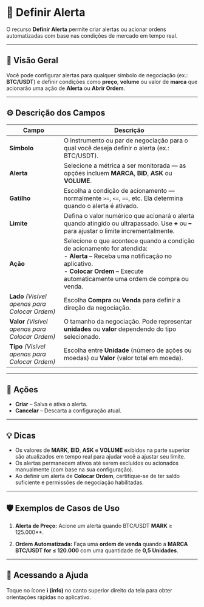 # 🔔 Definir Alerta

O recurso **Definir Alerta** permite criar alertas ou acionar ordens automatizadas com base nas condições de mercado em tempo real.

---

## 🧭 Visão Geral

Você pode configurar alertas para qualquer símbolo de negociação (ex.: **BTC/USDT**) e definir condições como **preço**, **volume** ou valor de **marca** que acionarão uma ação de **Alerta** ou **Abrir Ordem**.

---

## ⚙️ Descrição dos Campos

| **Campo** | **Descrição** |
|------------|-----------------|
| **Símbolo** | O instrumento ou par de negociação para o qual você deseja definir o alerta (ex.: BTC/USDT). |
| **Alerta** | Selecione a métrica a ser monitorada — as opções incluem **MARCA**, **BID**, **ASK** ou **VOLUME**. |
| **Gatilho** | Escolha a condição de acionamento — normalmente `>=`, `<=`, `==`, etc. Ela determina quando o alerta é ativado. |
| **Limite** | Defina o valor numérico que acionará o alerta quando atingido ou ultrapassado. Use **+** ou **–** para ajustar o limite incrementalmente. |
| **Ação** | Selecione o que acontece quando a condição de acionamento for atendida:<br> - **Alerta** – Receba uma notificação no aplicativo.<br> - **Colocar Ordem** – Execute automaticamente uma ordem de compra ou venda. |
| **Lado** *(Visível apenas para Colocar Ordem)* | Escolha **Compra** ou **Venda** para definir a direção da negociação. |
| **Valor** *(Visível apenas para Colocar Ordem)* | O tamanho da negociação. Pode representar **unidades** ou **valor** dependendo do tipo selecionado. |
| **Tipo** *(Visível apenas para Colocar Ordem)* | Escolha entre **Unidade** (número de ações ou moedas) ou **Valor** (valor total em moeda). |

---

## 🧩 Ações

- **Criar** – Salva e ativa o alerta.
- **Cancelar** – Descarta a configuração atual.

---

## 💡 Dicas

- Os valores de **MARK**, **BID**, **ASK** e **VOLUME** exibidos na parte superior são atualizados em tempo real para ajudar você a ajustar seu limite.
- Os alertas permanecem ativos até serem excluídos ou acionados manualmente (com base na sua configuração).
- Ao definir um alerta de **Colocar Ordem**, certifique-se de ter saldo suficiente e permissões de negociação habilitadas.

---

## 🛡️ Exemplos de Casos de Uso

1. **Alerta de Preço:**
Acione um alerta quando BTC/USDT **MARK** ≥ 125.000**.

2. **Ordem Automatizada:**
Faça uma **ordem de venda** quando a **MARCA BTC/USDT for ≤ 120.000** com uma quantidade de **0,5 Unidades**.

---

## 🧭 Acessando a Ajuda

Toque no ícone **ℹ️ (info)** no canto superior direito da tela para obter orientações rápidas no aplicativo.

